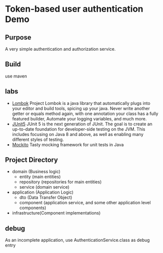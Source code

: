 # Token-based user authentication Demo

## Purpose

A very simple authentication and authorization service.


## Build
use maven

## labs

- [Lombok](https://projectlombok.org/)
Project Lombok is a java library that automatically plugs into your editor and build tools, spicing up your java.
Never write another getter or equals method again, with one annotation your class has a fully featured builder, Automate your logging variables, and much more.
- [JUnit5](https://junit.org/junit5/) JUnit 5 is the next generation of JUnit. The goal is to create an up-to-date foundation for developer-side testing on the JVM. This includes focusing on Java 8 and above, as well as enabling many different styles of testing.
- [Mockito](https://site.mockito.org/) Tasty mocking framework for unit tests in Java

## Project Directory

- domain (Business logic)
  - entity (main entities)
  - repository (repositories for main entities)
  - service (domain service)
- application (Application Logic)
  - dto (Data Transfer Object)
  - component (application service, and some other application level components)
- infrastructure(Component implementations)

## debug
As an incomplete application, use AuthenticationService.class as debug entry